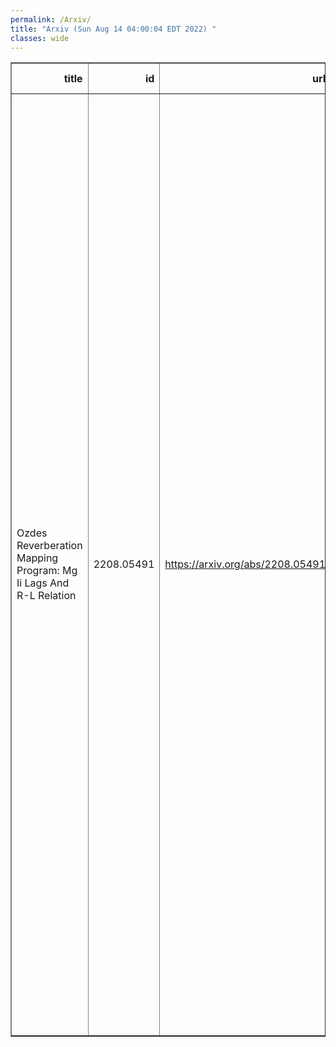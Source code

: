 ```yaml
---
permalink: /Arxiv/
title: "Arxiv (Sun Aug 14 04:00:04 EDT 2022) "
classes: wide
---
```

<table border="1" class="dataframe">
  <thead>
    <tr style="text-align: right;">
      <th>title</th>
      <th>id</th>
      <th>url</th>
      <th>authors</th>
      <th>Local Authors</th>
    </tr>
  </thead>
  <tbody>
    <tr>
      <td>Ozdes Reverberation Mapping Program: Mg Ii Lags And R-L Relation</td>
      <td>2208.05491</td>
      <td><a href="https://arxiv.org/abs/2208.05491" target="_blank">https://arxiv.org/abs/2208.05491</a></td>
      <td>Zhefu Yu, Paul Martini, A. Penton, T. M. Davis, C. S. Kochanek, G. F. Lewis, C. Lidman, U. Malik, R. Sharp, B. E. Tucker, M. Aguena, J. Annis, E. Bertin, S. Bocquet, D. Brooks, A. Carnero Rosell, D. Carollo, M. Carrasco Kind, J. Carretero, M. Costanzi, L. N. Da Costa, M. E. S. Pereira, J. De Vicente, H. T. Diehl, P. Doel, S. Everett, I. Ferrero, J. García-Bellido, M. Gatti, D. W. Gerdes, D. Gruen, R. A. Gruendl, J. Gschwend, G. Gutierrez, S. R. Hinton, D. L. Hollowood, K. Honscheid, D. J. James, K. Kuehn, J. Mena-Fernández, F. Menanteau, R. Miquel, B. Nichol, F. Paz-Chinchón, A. Pieres, A. A. Plazas Malagón, M. Raveri, A. K. Romer, E. Sanchez, V. Scarpine, I. Sevilla-Noarbe, M. Smith, E. Suchyta, M. E. C. Swanson, G. Tarle, M. Vincenzi, A. R. Walker, N. Weaverdyck</td>
      <td>Christopher Kochanek, Klaus Honscheid, Michael Rizzo Smith, Paul Martini, Zhefu Yu</td>
    </tr>
  </tbody>
</table>